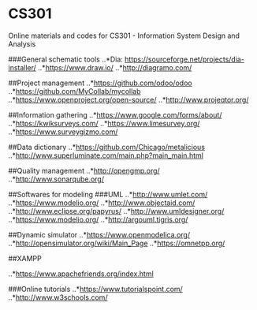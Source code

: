 # CS301
Online materials and codes for CS301 - Information System Design and Analysis




###General schematic tools
..*Dia: https://sourceforge.net/projects/dia-installer/
..*https://www.draw.io/
..*http://diagramo.com/


##Project management
..*https://github.com/odoo/odoo
..*https://github.com/MyCollab/mycollab
..*https://www.openproject.org/open-source/
..*http://www.projeqtor.org/


##Information gathering
..*https://www.google.com/forms/about/
..*https://kwiksurveys.com/
..*https://www.limesurvey.org/
..*https://www.surveygizmo.com/


##Data dictionary
..*https://github.com/Chicago/metalicious
..*http://www.superluminate.com/main.php?main_main.html

##Quality management
..*http://opengmp.org/
..*http://www.sonarqube.org/

##Softwares for modeling
###UML
..*http://www.umlet.com/
..*https://www.modelio.org/
..*http://www.objectaid.com/
..*http://www.eclipse.org/papyrus/
..*http://www.umldesigner.org/
..*https://www.modelio.org/
..*http://argouml.tigris.org/

##Dynamic simulator
..*https://www.openmodelica.org/
..*http://opensimulator.org/wiki/Main_Page
..*https://omnetpp.org/


##XAMPP

..*https://www.apachefriends.org/index.html

###Online tutorials
..*https://www.tutorialspoint.com/
..*http://www.w3schools.com/
